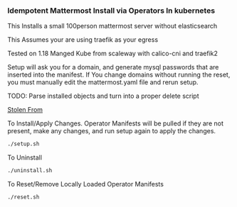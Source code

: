 ### Idempotent Mattermost Install via Operators In kubernetes

This Installs a small 100person mattermost server without elasticsearch

This Assumes your are using traefik as your egress

Tested on 1.18 Manged Kube from scaleway with calico-cni and traefik2

Setup will ask you for a domain, and generate mysql passwords that are inserted into the manifest. If You change domains without running the reset, you must manually edit the mattermost.yaml file and rerun setup. 

TODO: Parse installed objects and turn into a proper delete script

[Stolen From](https://www.tauceti.blog/post/installing-mattermost-messaging-on-kubernetes/)

To Install/Apply Changes. Operator Manifests will be pulled if they are not present, make any changes, and run setup again to apply the changes.
```sh
./setup.sh
```
To Uninstall
```sh
./uninstall.sh
```
To Reset/Remove Locally Loaded Operator Manifests
```sh
./reset.sh
```

